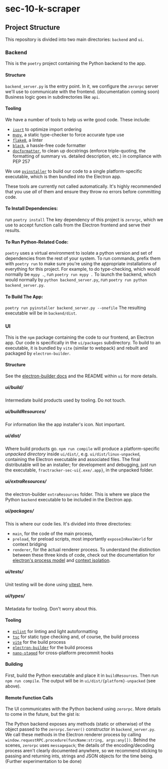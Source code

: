 # sec-10-k-scraper

## Project Structure
This repository is divided into two main directories: `backend` and `ui`.
### Backend
This is the `poetry` project containing the Python backend to the app.


#### Structure
`backend_server.py` is the entry point. In it, we configure the `zerorpc` server we'll use to communicate with the frontend. (documentation coming soon)
Business logic goes in subdirectories like `api`.
#### Tooling
We have a number of tools to help us write good code. These include:
- [`isort`](https://pycqa.github.io/isort/) to optimize import ordering
- [`mypy`](http://mypy-lang.org/), a static type-checker to force accurate type use
- [`flake8`](https://flake8.pycqa.org/en/latest/), a linter
- [`black`](https://github.com/psf/black), a hassle-free code formatter
- [`docformatter`](https://pypi.org/project/docformatter/), to clean up docstrings (enforce triple-quoting, the formatting of summary vs. detailed description, etc.) in compliance with PEP 257

We use [`pyinstaller`](https://pyinstaller.readthedocs.io/en/stable/) to build our code to a single platform-specific executable, which is then bundled into the Electron app.

These tools are currently not called automatically. It's highly recommended that you use *all* of them and ensure they throw no errors before committing code.
#### To Install Dependencies:
run `poetry install`
The key dependency of this project is `zerorpc`, which we use to accept function calls from the Electron frontend and serve their results.

#### To Run Python-Related Code:
`poetry` uses a virtual environment to isolate a python version and set of dependencies from the rest of your system. To run commands, prefix them with `poetry run` to make sure you're using the appropriate installations of everything for this project. 
For example, to do type-checking, which would normally be `mypy .`, run
`poetry run mypy .`
To launch the backend, which would normally by `python backend_server.py`, run
`poetry run python backend_server.py`.

#### To Build The App:
`poetry run pyinstaller backend_server.py --onefile`
The resulting executable will be in `backend/dist`.


### UI
This is the `npm` package containing the code to our frontend, an Electron app.
Our code is specifically in the `ui/packages` subdirectory. To build to an executable, it is bundled by `vite` (similar to webpack) and rebuilt and packaged by `electron-builder`.
#### Structure
See the [electron-builder docs](https://www.electron.build/) and the README within `ui` for more details.
##### ui/build/
Intermediate build products used by tooling. Do not touch.
##### ui/buildResources/
For information like the app installer's icon. Not important.
##### ui/dist/
Where build products go. `npm run compile` will produce a platform-specific *unpacked directory* inside `ui/dist/`, e.g. `ui/dist/linux-unpacked`, containing the Electron executable and associated files. The final distributable will be an installer; for development and debugging, just run the executable, `fractracker-sec-ui{.exe/.app}`, in the unpacked folder.

##### ui/extraResources/
the electron-builder `extraResources` folder. This is where we place the Python `backend` executable to be included in the Electron app.

##### ui/packages/
This is where our code lies. It's divided into three directories:

- `main`, for the code of the main process,
- `preload`, for preload scripts, most importantly `exposeInRealWorld` for context bridging
- `renderer`, for the actual renderer process.
To understand the distinction between these three kinds of code, check out the documentation for [electron's process model](https://www.electronjs.org/docs/latest/tutorial/process-model) and [context isolation](https://www.electronjs.org/docs/latest/tutorial/context-isolation).

##### ui/tests/
Unit testing will be done using [vitest](https://vitest.dev/), here.

##### ui/types/
Metadata for tooling. Don't worry about this.

#### Tooling
- [`eslint`](https://eslint.org/) for linting and light autoformatting
- [`tsc`](https://www.typescriptlang.org/docs/handbook/compiler-options.html) for static type checking and, of course, the build process
- [`vite`](https://vitejs.dev/) for the build process
- [`electron-builder`](https://www.electron.build/) for the build process
- [`nano-staged`](https://github.com/usmanyunusov/nano-staged#readme) for cross-platform precommit hooks

#### Building
First, build the Python executable and place it in `buildResources`.
Then run `npm run compile`. The output will be in `ui/dist/{platform}-unpacked` (see above).

#### Remote Function Calls
The UI communicates with the Python backend using `zerorpc`. More details to come in the future, but the gist is:

The Python backend exposes any methods (static or otherwise) of the object passed to the `zerorpc.Server()` constructor in `backend_server.py`. We call these methods in the Electron renderer process by calling
`window.requestRPC.procedure(funcName:string, args:any[])`. Behind the scenes, `zerorpc` uses `messagepack`; the details of the encoding/decoding process aren't clearly documented anywhere, so we recommend sticking to passing and returning ints, strings and JSON objects for the time being. (Further experimentation to be done)